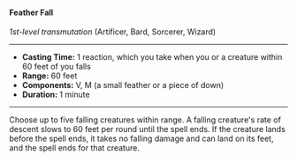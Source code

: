 #### Feather Fall
*1st-level transmutation* (Artificer, Bard, Sorcerer, Wizard)
___
- **Casting Time:** 1 reaction, which you take when you or a creature within 60 feet of you falls
- **Range:** 60 feet
- **Components:** V, M (a small feather or a piece of down)
- **Duration:** 1 minute
---
Choose up to five falling creatures within range. A falling creature's rate of descent slows to 60 feet per round until the spell ends. If the creature lands before the spell ends, it takes no falling damage and can land on its feet, and the spell ends for that creature.